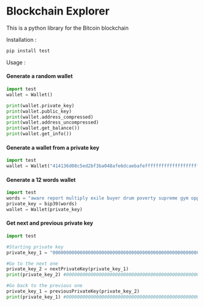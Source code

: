 # Blockchain Explorer
This is a python library for the Bitcoin blockchain

Installation :

```bash
pip install test
```

Usage :
#### Generate a random wallet
```python
import test
wallet = Wallet()

print(wallet.private_key)
print(wallet.public_key)
print(wallet.address_compressed)
print(wallet.address_uncompressed)
print(wallet.get_balance())
print(wallet.get_info())
```

#### Generate a wallet from a private key
```python
import test
wallet = Wallet("414136d08c5ed2bf3ba048afe6dcaebafeffffffffffffffffffffffffffffff")
```

#### Generate a 12 words wallet
```python
import test
words = "aware report multiply exile buyer drum poverty supreme gym oppose float aware"
private_key = bip39(words)
wallet = Wallet(private_key)
```

#### Get next and previous private key
```python
import test

#Starting private key
private_key_1 = "0000000000000000000000000000000000000000000000000000000000000001"

#Go to the next one
private_key_2 = nextPrivateKey(private_key_1)
print(private_key_2) #0000000000000000000000000000000000000000000000000000000000000002

#Go back to the previous one
private_key_1 = previousPrivateKey(private_key_2)
print(private_key_1) #0000000000000000000000000000000000000000000000000000000000000001
```
